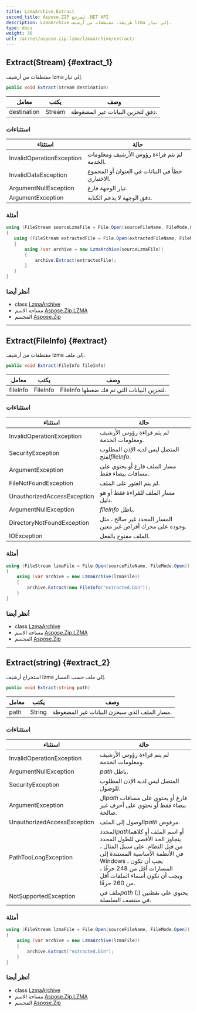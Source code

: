 ```yaml
---
title: LzmaArchive.Extract
second_title: Aspose.ZIP لمرجع .NET API
description: LzmaArchive طريقة. مقتطفات من أرشيف lzma إلى تيار.
type: docs
weight: 30
url: /ar/net/aspose.zip.lzma/lzmaarchive/extract/
---
```

## Extract(Stream) {#extract_1}

مقتطفات من أرشيف lzma إلى تيار.

```csharp
public void Extract(Stream destination)
```

| معامل | يكتب | وصف |
| --- | --- | --- |
| destination | Stream | دفق لتخزين البيانات غير المضغوطة. |

### استثناءات

| استثناء | حالة |
| --- | --- |
| InvalidOperationException | لم يتم قراءة رؤوس الأرشيف ومعلومات الخدمة. |
| InvalidDataException | خطأ في البيانات في العنوان أو المجموع الاختباري. |
| ArgumentNullException | تيار الوجهة فارغ. |
| ArgumentException | دفق الوجهة لا يدعم الكتابة. |

### أمثلة

```csharp
using (FileStream sourceLzmaFile = File.Open(sourceFileName, FileMode.Open))
{
   using (FileStream extractedFile = File.Open(extractedFileName, FileMode.Create))
   {
       using (var archive = new LzmaArchive(sourceLzmaFile))
       {
           archive.Extract(extractedFile);
       }
   }
}
```

### أنظر أيضا

* class [LzmaArchive](../)
* مساحة الاسم [Aspose.Zip.LZMA](../../lzmaarchive/)
* المجسم [Aspose.Zip](../../../)

---

## Extract(FileInfo) {#extract}

مقتطفات من أرشيف lzma إلى ملف.

```csharp
public void Extract(FileInfo fileInfo)
```

| معامل | يكتب | وصف |
| --- | --- | --- |
| fileInfo | FileInfo | FileInfo لتخزين البيانات التي تم فك ضغطها. |

### استثناءات

| استثناء | حالة |
| --- | --- |
| InvalidOperationException | لم يتم قراءة رؤوس الأرشيف ومعلومات الخدمة. |
| SecurityException | المتصل ليس لديه الإذن المطلوب لفتح*fileInfo*. |
| ArgumentException | مسار الملف فارغ أو يحتوي على مسافات بيضاء فقط. |
| FileNotFoundException | لم يتم العثور على الملف. |
| UnauthorizedAccessException | مسار الملف للقراءة فقط أو هو دليل. |
| ArgumentNullException | *fileInfo* باطل. |
| DirectoryNotFoundException | المسار المحدد غير صالح ، مثل وجوده على محرك أقراص غير معين. |
| IOException | الملف مفتوح بالفعل. |

### أمثلة

```csharp
using (FileStream lzmaFile = File.Open(sourceFileName, FileMode.Open))
{
    using (var archive = new LzmaArchive(lzmaFile))
    {
        archive.Extract(new FileInfo("extracted.bin"));
    }
}
```

### أنظر أيضا

* class [LzmaArchive](../)
* مساحة الاسم [Aspose.Zip.LZMA](../../lzmaarchive/)
* المجسم [Aspose.Zip](../../../)

---

## Extract(string) {#extract_2}

استخراج أرشيف lzma إلى ملف حسب المسار.

```csharp
public void Extract(string path)
```

| معامل | يكتب | وصف |
| --- | --- | --- |
| path | String | مسار الملف الذي سيخزن البيانات غير المضغوطة. |

### استثناءات

| استثناء | حالة |
| --- | --- |
| InvalidOperationException | لم يتم قراءة رؤوس الأرشيف ومعلومات الخدمة. |
| ArgumentNullException | *path* باطل. |
| SecurityException | المتصل ليس لديه الإذن المطلوب للوصول. |
| ArgumentException | ال*path* فارغ أو يحتوي على مسافات بيضاء فقط أو يحتوي على أحرف غير صالحة. |
| UnauthorizedAccessException | الوصول إلى الملف*path* مرفوض. |
| PathTooLongException | المحدد*path*أو اسم الملف أو كلاهما يتجاوز الحد الأقصى للطول المحدد من قبل النظام. على سبيل المثال ، في الأنظمة الأساسية المستندة إلى Windows ، يجب أن تكون المسارات أقل من 248 حرفًا ، ويجب أن تكون أسماء الملفات أقل من 260 حرفًا. |
| NotSupportedException | ملف في*path* يحتوي على نقطتين (:) في منتصف السلسلة. |

### أمثلة

```csharp
using (FileStream lzmaFile = File.Open(sourceFileName, FileMode.Open))
{
    using (var archive = new LzmaArchive(lzmaFile))
    {
        archive.Extract("extracted.bin");
    }
}
```

### أنظر أيضا

* class [LzmaArchive](../)
* مساحة الاسم [Aspose.Zip.LZMA](../../lzmaarchive/)
* المجسم [Aspose.Zip](../../../)


